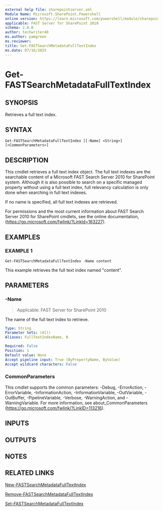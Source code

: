 ```yaml
---
external help file: sharepointserver.xml
Module Name: Microsoft.SharePoint.Powershell
online version: https://learn.microsoft.com/powershell/module/sharepoint-server/get-fastsearchmetadatafulltextindex
applicable: FAST Server for SharePoint 2010
schema: 2.0.0
author: techwriter40
ms.author: pamgreen
ms.reviewer:
title: Get-FASTSearchMetadataFullTextIndex
ms.date: 07/16/2025
---
```


# Get-FASTSearchMetadataFullTextIndex

## SYNOPSIS
Retrieves a full text index.

## SYNTAX

```
Get-FASTSearchMetadataFullTextIndex [[-Name] <String>] [<CommonParameters>]
```

## DESCRIPTION
This cmdlet retrieves a full text index object.
The full text indexes are the searchable content of a Microsoft FAST Search Server 2010 for SharePoint system.
Although it is also possible to search on a specific managed property without using a full text index, full relevancy calculation is only done when searching in full text indexes.

If no name is specified, all full text indexes are retrieved.

For permissions and the most current information about FAST Search Server 2010 for SharePoint cmdlets, see the online documentation, (https://go.microsoft.com/fwlink/?LinkId=163227).

## EXAMPLES

### EXAMPLE 1
```
Get-FASTSearchMetadataFullTextIndex -Name content
```

This example retrieves the full text index named "content".

## PARAMETERS

### -Name

> Applicable: FAST Server for SharePoint 2010

The name of the full text index to retrieve.

```yaml
Type: String
Parameter Sets: (All)
Aliases: FullTextIndexName, N

Required: False
Position: 1
Default value: None
Accept pipeline input: True (ByPropertyName, ByValue)
Accept wildcard characters: False
```

### CommonParameters
This cmdlet supports the common parameters: -Debug, -ErrorAction, -ErrorVariable, -InformationAction, -InformationVariable, -OutVariable, -OutBuffer, -PipelineVariable, -Verbose, -WarningAction, and -WarningVariable. For more information, see about_CommonParameters (https://go.microsoft.com/fwlink/?LinkID=113216).

## INPUTS

## OUTPUTS

## NOTES

## RELATED LINKS

[New-FASTSearchMetadataFullTextIndex](New-FASTSearchMetadataFullTextIndex.md)

[Remove-FASTSearchMetadataFullTextIndex](Remove-FASTSearchMetadataFullTextIndex.md)

[Set-FASTSearchMetadataFullTextIndex](Set-FASTSearchMetadataFullTextIndex.md)
